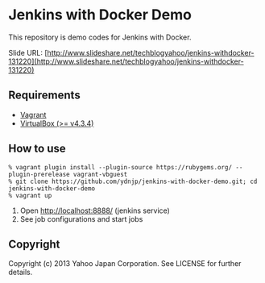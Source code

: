 # Jenkins with Docker Demo

This repository is demo codes for Jenkins with Docker.

Slide URL: [http://www.slideshare.net/techblogyahoo/jenkins-withdocker-131220](http://www.slideshare.net/techblogyahoo/jenkins-withdocker-131220)

## Requirements

- [Vagrant](http://www.vagrantup.com/)
- [VirtualBox (>= v4.3.4)](https://www.virtualbox.org/)

## How to use

```
% vagrant plugin install --plugin-source https://rubygems.org/ --plugin-prerelease vagrant-vbguest
% git clone https://github.com/ydnjp/jenkins-with-docker-demo.git; cd jenkins-with-docker-demo
% vagrant up
```

1. Open [http://localhost:8888/](http://localhost:8888/) (jenkins service)
2. See job configurations and start jobs

## Copyright

Copyright (c) 2013 Yahoo Japan Corporation. See LICENSE for further details.
